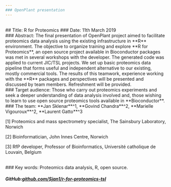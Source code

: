 ```yaml
---  
### OpenPlant presentation 
---
```


<br>
## Title: R for Proteomics
### Date: 11th March 2019

<br>
### Abstract:
The final presentation of OpenPlant project aimed to facilitate proteomics data analysis using the existing infrastructure in **R** environment. The objective to organize training and explore **R for Proteomics**, an open source project available in Bioconductor packages was met in several workshops with the developer. The generated code was applied to current JIC/TSL projects. We set up basic proteomics data pipeline that forms useful and independent alternative to our existing, mostly commercial tools. The results of this teamwork, experience working with the **R** packages and perspectives will be presented and discussed by team members. Refreshment will be provided.

<br> 
### Target audience:
Those who carry out proteomics experiments and seek a deeper understanding of data analysis involved and, those wishing to learn to use open source proteomics tools available in **Bioconductor**.  

<br>
### The team:
**Jan Sklenar**^1, **Govind Chandra**^2, **Marielle Vigouroux**^2, **Laurent Gatto**^3

[1] Proteomics and mass spectrometry specialist, The Sainsbury Laboratory, Norwich

[2] Bioinformatician, John Innes Centre, Norwich

[3] RfP developer, Professor of Bioinformatics, Université catholique de Louvain, Belgium

<br>
### Key words: 
Proteomics data analysis, R, open source. 

##### GitHub:[github.com/Sjan1/r-for-proteomics-tsl](https://github.com/Sjan1/r-for-proteomics-tsl "link") 